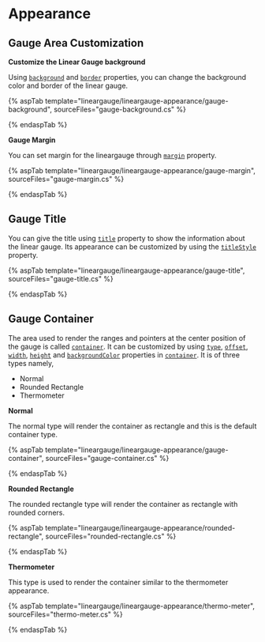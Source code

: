 # Appearance

## Gauge Area Customization

<!-- markdownlint-disable MD036 -->

**Customize the Linear Gauge background**

Using [`background`](https://help.syncfusion.com/cr/aspnetcore-js2/Syncfusion.EJ2.LinearGauge.html) and
[`border`](https://help.syncfusion.com/cr/aspnetcore-js2/Syncfusion.EJ2.LinearGauge.html) properties, you can change the background color and border of the linear gauge.

{% aspTab template="lineargauge/lineargauge-appearance/gauge-background", sourceFiles="gauge-background.cs" %}

{% endaspTab %}

**Gauge Margin**

You can set margin for the lineargauge through [`margin`](https://help.syncfusion.com/cr/aspnetcore-js2/Syncfusion.EJ2.LinearGauge.LinearGaugeMargin.html) property.

{% aspTab template="lineargauge/lineargauge-appearance/gauge-margin", sourceFiles="gauge-margin.cs" %}

{% endaspTab %}

## Gauge Title

You can give the title using [`title`](https://help.syncfusion.com/cr/aspnetcore-js2/Syncfusion.EJ2.LinearGauge.LinearGauge.html#Syncfusion_EJ2_LinearGauge_LinearGauge_Title) property to show the information about the linear gauge. Its appearance can be customized by using the [`titleStyle`](https://help.syncfusion.com/cr/aspnetcore-js2/Syncfusion.EJ2.LinearGauge.LinearGauge.html#Syncfusion_EJ2_LinearGauge_LinearGauge_TitleStyle) property.

{% aspTab template="lineargauge/lineargauge-appearance/gauge-title", sourceFiles="gauge-title.cs" %}

{% endaspTab %}

## Gauge Container

The area used to render the ranges and pointers at the center position of the gauge is called [`container`](https://help.syncfusion.com/cr/aspnetcore-js2/Syncfusion.EJ2.LinearGauge.LinearGaugeContainer.html). It can be customized by using [`type`](https://help.syncfusion.com/cr/aspnetcore-js2/Syncfusion.EJ2.LinearGauge.LinearGaugeContainer.html#Syncfusion_EJ2_LinearGauge_LinearGaugeContainer_Type), [`offset`](https://help.syncfusion.com/cr/aspnetcore-js2/Syncfusion.EJ2.LinearGauge.LinearGaugeContainer.html#Syncfusion_EJ2_LinearGauge_LinearGaugeContainer_Offset), [`width`](https://help.syncfusion.com/cr/aspnetcore-js2/Syncfusion.EJ2.LinearGauge.LinearGaugeContainer.html#Syncfusion_EJ2_LinearGauge_LinearGaugeContainer_Width), [`height`](https://help.syncfusion.com/cr/aspnetcore-js2/Syncfusion.EJ2.LinearGauge.LinearGaugeContainer.html#Syncfusion_EJ2_LinearGauge_LinearGaugeContainer_Height) and [`backgroundColor`](https://help.syncfusion.com/cr/aspnetcore-js2/Syncfusion.EJ2.LinearGauge.LinearGaugeContainer.html#Syncfusion_EJ2_LinearGauge_LinearGaugeContainer_BackgroundColor) properties in [`container`](https://help.syncfusion.com/cr/aspnetcore-js2/Syncfusion.EJ2.LinearGauge.LinearGaugeContainer.html). It is of three types namely,

* Normal
* Rounded Rectangle
* Thermometer

**Normal**

The normal type will render the container as rectangle and this is the default container type.

{% aspTab template="lineargauge/lineargauge-appearance/gauge-container", sourceFiles="gauge-container.cs" %}

{% endaspTab %}

**Rounded Rectangle**

The rounded rectangle type will render the container as rectangle with rounded corners.

{% aspTab template="lineargauge/lineargauge-appearance/rounded-rectangle", sourceFiles="rounded-rectangle.cs" %}

{% endaspTab %}

**Thermometer**

This type is used to render the container similar to the thermometer appearance.

{% aspTab template="lineargauge/lineargauge-appearance/thermo-meter", sourceFiles="thermo-meter.cs" %}

{% endaspTab %}
